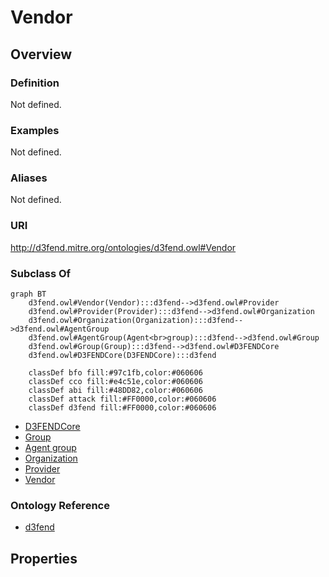 # Vendor

## Overview

### Definition
Not defined.

### Examples
Not defined.

### Aliases
Not defined.

### URI
http://d3fend.mitre.org/ontologies/d3fend.owl#Vendor

### Subclass Of
```mermaid
graph BT
    d3fend.owl#Vendor(Vendor):::d3fend-->d3fend.owl#Provider
    d3fend.owl#Provider(Provider):::d3fend-->d3fend.owl#Organization
    d3fend.owl#Organization(Organization):::d3fend-->d3fend.owl#AgentGroup
    d3fend.owl#AgentGroup(Agent<br>group):::d3fend-->d3fend.owl#Group
    d3fend.owl#Group(Group):::d3fend-->d3fend.owl#D3FENDCore
    d3fend.owl#D3FENDCore(D3FENDCore):::d3fend
    
    classDef bfo fill:#97c1fb,color:#060606
    classDef cco fill:#e4c51e,color:#060606
    classDef abi fill:#48DD82,color:#060606
    classDef attack fill:#FF0000,color:#060606
    classDef d3fend fill:#FF0000,color:#060606
```

- [D3FENDCore](/docs/ontology/reference/model/D3FENDCore/D3FENDCore.md)
- [Group](/docs/ontology/reference/model/D3FENDCore/Group/Group.md)
- [Agent group](/docs/ontology/reference/model/D3FENDCore/Group/Agent%20group/Agent%20group.md)
- [Organization](/docs/ontology/reference/model/D3FENDCore/Group/Agent%20group/Organization/Organization.md)
- [Provider](/docs/ontology/reference/model/D3FENDCore/Group/Agent%20group/Organization/Provider/Provider.md)
- [Vendor](/docs/ontology/reference/model/D3FENDCore/Group/Agent%20group/Organization/Provider/Vendor/Vendor.md)


### Ontology Reference
- [d3fend](http://d3fend.mitre.org/ontologies/d3fend.owl#)

## Properties
